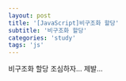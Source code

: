 ```yaml
---
layout: post
title: '[JavaScript]비구조화 할당'
subtitle: '비구조화 할당'
categories: 'study'
tags: 'js'
---
```


비구조화 할당 조심하자... 제발...
